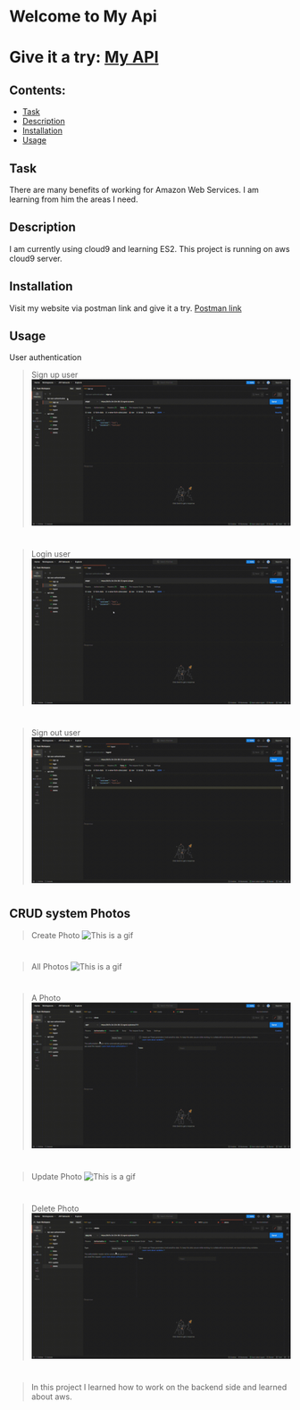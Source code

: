 # Welcome to My Api

# Give it a try: [My API](https://5c2ae6e87dd14389b6fa520b458d70c4.vfs.cloud9.us-east-1.amazonaws.com/)


## **Contents**:

- [Task](#task)
- [Description](#description)
- [Installation](#installation)
- [Usage](#usage)


## Task
There are many benefits of working for Amazon Web Services. I am learning from him the areas I need.

## Description
I am currently using cloud9 and learning ES2. This project is running on aws cloud9 server.

## Installation

Visit my website via postman link and give it a try. [Postman link](https://app.getpostman.com/join-team?invite_code=a860f9342f78d3ab418e1eadf5919960&target_code=aed92a53809e34b7f87fb2c2eae5e92b)


## Usage
User authentication

>Sign up user
![This is a gif](/readme_gif/signup.gif)
# 

>Login user
![This is a gif](/readme_gif/login.gif)
# 

>Sign out user
![This is a gif](/readme_gif/logout_us.gif)
# 

## CRUD system Photos
> Create Photo
![This is a gif](/readme_gif/create_ph.gif)
# 

> All Photos
![This is a gif](/readme_gif/index.gif)
# 


> A Photo
![This is a gif](/readme_gif/show.gif)
# 


> Update Photo
![This is a gif](/readme_gif/update_ph.gif)
# 

> Delete Photo
![This is a gif](/readme_gif/delete.gif)
# 



>In this project I learned how to work on the backend side and learned about aws.